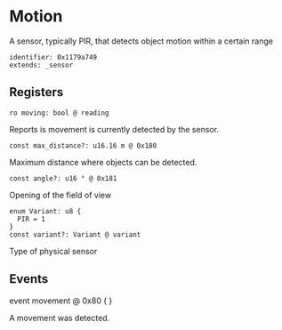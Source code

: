 # Motion

A sensor, typically PIR, that detects object motion within a certain range

    identifier: 0x1179a749
    extends: _sensor

## Registers

    ro moving: bool @ reading

Reports is movement is currently detected by the sensor.

    const max_distance?: u16.16 m @ 0x180

Maximum distance where objects can be detected.

    const angle?: u16 ° @ 0x181

Opening of the field of view

    enum Variant: u8 {
      PIR = 1
    }
    const variant?: Variant @ variant

Type of physical sensor

## Events

   event movement @ 0x80 { }

A movement was detected.